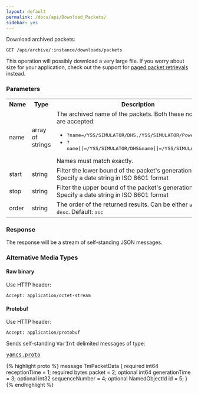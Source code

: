 ```yaml
---
layout: default
permalink: /docs/api/Download_Packets/
sidebar: yes
---
```


Download archived packets:

    GET /api/archive/:instance/downloads/packets
    
<div class="hint">
This operation will possibly download a very large file. If you worry about size for your application, check out the support for <a href="/docs/api/List_Packets/">paged packet retrievals</a> instead.
</div>


### Parameters

<table class="inline">
    <tr>
        <th>Name</th>
        <th>Type</th>
        <th>Description</th>
    </tr>
    <tr>
        <td class="code">name</td>
        <td class="code">array of strings</td>
        <td>
            The archived name of the packets. Both these notations are accepted:
            <ul>
                <li><tt>?name=/YSS/SIMULATOR/DHS,/YSS/SIMULATOR/Power</tt></li>
                <li><tt>?name[]=/YSS/SIMULATOR/DHS&name[]=/YSS/SIMULATOR/Power</tt></li>
            </ul>
            Names must match exactly.
        </td>
    </tr>
    <tr>
        <td class="code">start</td>
        <td class="code">string</td>
        <td>Filter the lower bound of the packet's generation time. Specify a date string in ISO 8601 format</td>
    </tr>
    <tr>
        <td class="code">stop</td>
        <td class="code">string</td>
        <td>Filter the upper bound of the packet's generation time. Specify a date string in ISO 8601 format</td>
    </tr>
    <tr>
        <td class="code">order</td>
        <td class="code">string</td>
        <td>The order of the returned results. Can be either <tt>asc</tt> or <tt>desc</tt>. Default: <tt>asc</tt></td>
    </tr>
</table>


### Response

The response will be a stream of self-standing JSON messages.


### Alternative Media Types

#### Raw binary

Use HTTP header:

    Accept: application/octet-stream

#### Protobuf

Use HTTP header:

    Accept: application/protobuf
 
Sends self-standing <tt>VarInt</tt> delimited messages of type:

<pre class="r header"><a href="/docs/api/yamcs.proto/">yamcs.proto</a></pre>
{% highlight proto %}
message TmPacketData {
  required int64 receptionTime = 1;
  required bytes packet = 2;
  optional int64 generationTime = 3;
  optional int32 sequenceNumber = 4;
  optional NamedObjectId id = 5;
}
{% endhighlight %}
